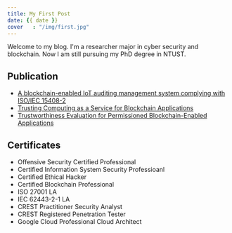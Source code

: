 ```yaml
---
title: My First Post
date: {{ date }}
cover   : "/img/first.jpg"
---
```

Welcome to my blog.
I'm a researcher major in cyber security and blockchain.
Now I am still pursuing my PhD degree in NTUST.

## Publication

- [A blockchain-enabled IoT auditing management system complying with ISO/IEC 15408-2](https://www.sciencedirect.com/science/article/pii/S0360835223001158)
- [Trusting Computing as a Service for Blockchain Applications](https://ieeexplore.ieee.org/abstract/document/10037177)
- [Trustworthiness Evaluation for Permissioned Blockchain-Enabled Applications](https://cdn.techscience.cn/uploads/attached/file/20230314/20230314083851_44516.pdf)


## Certificates

- Offensive Security Certified Professional
- Certified Information System Security Professioanl
- Certified Ethical Hacker
- Certified Blockchain Professional
- ISO 27001 LA
- IEC 62443-2-1 LA
- CREST Practitioner Security Analyst
- CREST Registered Penetration Tester
- Google Cloud Professional Cloud Architect


